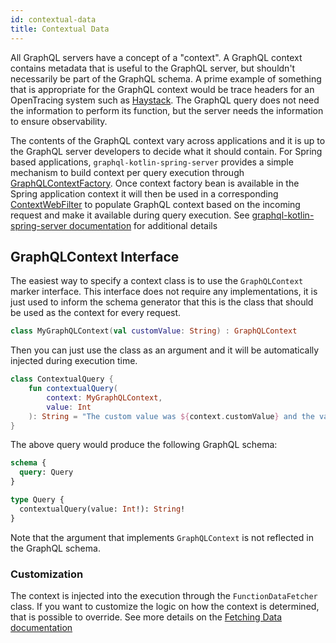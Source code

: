 ```yaml
---
id: contextual-data
title: Contextual Data
---
```


All GraphQL servers have a concept of a "context". A GraphQL context contains metadata that is useful to the GraphQL
server, but shouldn't necessarily be part of the GraphQL schema. A prime example of something that is appropriate
for the GraphQL context would be trace headers for an OpenTracing system such as
[Haystack](https://expediadotcom.github.io/haystack). The GraphQL query does not need the information to perform
its function, but the server needs the information to ensure observability.

The contents of the GraphQL context vary across applications and it is up to the GraphQL server developers to decide
what it should contain. For Spring based applications, `graphql-kotlin-spring-server` provides a simple mechanism to
build context per query execution through
[GraphQLContextFactory](https://github.com/ExpediaGroup/graphql-kotlin/blob/master/graphql-kotlin-spring-server/src/main/kotlin/com/expediagroup/graphql/spring/execution/GraphQLContextFactory.kt).
Once context factory bean is available in the Spring application context it will then be used in a corresponding
[ContextWebFilter](https://github.com/ExpediaGroup/graphql-kotlin/blob/master/graphql-kotlin-spring-server/src/main/kotlin/com/expediagroup/graphql/spring/execution/ContextWebFilter.kt)
to populate GraphQL context based on the incoming request and make it available during query execution. See [graphql-kotlin-spring-server documentation](../../spring-server/spring-graphql-context)
for additional details

## GraphQLContext Interface

The easiest way to specify a context class is to use the `GraphQLContext` marker interface. This interface does not require any implementations,
it is just used to inform the schema generator that this is the class that should be used as the context for every request.

```kotlin
class MyGraphQLContext(val customValue: String) : GraphQLContext
```

Then you can just use the class as an argument and it will be automatically injected during execution time.

```kotlin
class ContextualQuery {
    fun contextualQuery(
        context: MyGraphQLContext,
        value: Int
    ): String = "The custom value was ${context.customValue} and the value was $value"
}
```

The above query would produce the following GraphQL schema:

```graphql
schema {
  query: Query
}

type Query {
  contextualQuery(value: Int!): String!
}
```

Note that the argument that implements `GraphQLContext` is not reflected in the GraphQL schema.

### Customization
The context is injected into the execution through the `FunctionDataFetcher` class. If you want to customize the logic on how the context is determined, that is possible to override. See more details on the [Fetching Data documentation](./fetching-data)
